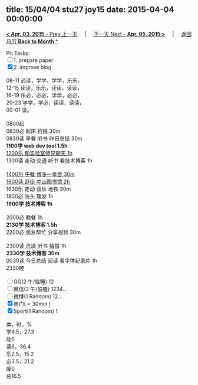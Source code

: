 title: 15/04/04 stu27 joy15
date: 2015-04-04 00:00:00
---
[**< Apr. 03, 2015** - Prev 上一天](/lifelogs/2015/04/d03.html) &nbsp; &nbsp; | &nbsp; &nbsp; [下一天 Next - **Apr. 05, 2015 >**](/lifelogs/2015/04/d05.html) &nbsp; &nbsp; |  &nbsp; &nbsp; [返回月历 **Back to Month ^**](/lifelogs/2015/04/index.html)
<br/><div>Pri Tasks:<br/><input type="checkbox" />1. prepare paper</div><div><input type="checkbox" checked="true" />2. improve blog</div><div><div><br/></div>08-11 必读，学学，学学，乐乐，</div><div>12-15 读读，乐乐，读读，读读，<br/>16-19 乐必，必必，学学，必必，<br/>20-23 学学，学必，读读，读读，<div>00-01 读。</div><div><br/></div>0800起</div><div>0830必 起床 拾掇 30m<br/>0930读 早餐 听书 昨日总结 30m</div><div><b>1100学 web dev tool 1.5h</b></div><div><u>1200乐 和实验室师兄聊天 1h</u></div><div>1300读 走动 交通 听书 看技术博客 1h</div><div><div><br/></div><u>1400乐 午餐 博多一幸舍 30m</u></div><div><u>1600读 逛街 中山图书馆 2h</u></div><div>1630乐 走动 音乐 地铁 30m</div><div>1800必 洗头 理发 1h</div><div><b>1900学 技术博客 1h</b></div><div><div><br/></div><div>2000必 晚餐 1h</div><b>2130学 技术博客 1.5h</b><div>2200必 朋友帮忙 分享视频 30m</div><div><br/></div>2300读 洗澡 听书 拾掇 1h</div><div><b>2330学 技术博客 30m</b><br/>0030读 今日总结 阅读 看字体纪录片 1h</div><div>2330睡</div><div><br/></div><div><input type="checkbox" />QQ(2 午/临睡) 12<br/><input type="checkbox" />微信(2 午/临睡) 1234…<br/><input type="checkbox" />微博(1 Random) 12…</div><div><input type="checkbox" checked="true" />串门( < 30min ) </div><div><input type="checkbox" checked="true" />Sport(1 Random) 1<br/><div><br/></div>类，时，%<br/>学4.5，27.3<br/>动0<br/>读6，36.4<br/>乐2.5，15.2<br/>必3.5，21.2<br/>废0<br/>总16.5</div>